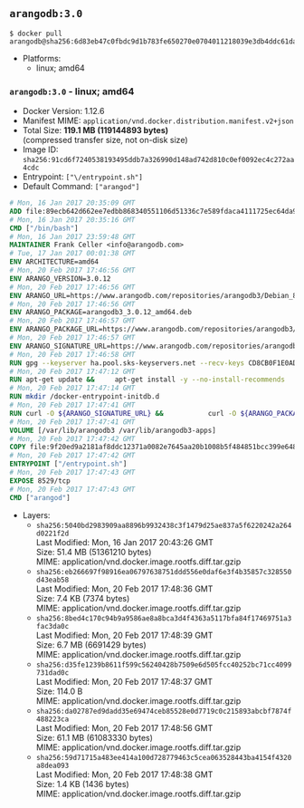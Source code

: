## `arangodb:3.0`

```console
$ docker pull arangodb@sha256:6d83eb47c0fbdc9d1b783fe650270e0704011218039e3db4ddc61daf2877f881
```

-	Platforms:
	-	linux; amd64

### `arangodb:3.0` - linux; amd64

-	Docker Version: 1.12.6
-	Manifest MIME: `application/vnd.docker.distribution.manifest.v2+json`
-	Total Size: **119.1 MB (119144893 bytes)**  
	(compressed transfer size, not on-disk size)
-	Image ID: `sha256:91cd6f7240538193495ddb7a326990d148ad742d810c0ef0092ec4c272aa4cdc`
-	Entrypoint: `["\/entrypoint.sh"]`
-	Default Command: `["arangod"]`

```dockerfile
# Mon, 16 Jan 2017 20:35:09 GMT
ADD file:89ecb642d662ee7edbb868340551106d51336c7e589fdaca4111725ec64da957 in / 
# Mon, 16 Jan 2017 20:35:16 GMT
CMD ["/bin/bash"]
# Mon, 16 Jan 2017 23:59:48 GMT
MAINTAINER Frank Celler <info@arangodb.com>
# Tue, 17 Jan 2017 00:01:38 GMT
ENV ARCHITECTURE=amd64
# Mon, 20 Feb 2017 17:46:56 GMT
ENV ARANGO_VERSION=3.0.12
# Mon, 20 Feb 2017 17:46:56 GMT
ENV ARANGO_URL=https://www.arangodb.com/repositories/arangodb3/Debian_8.0
# Mon, 20 Feb 2017 17:46:56 GMT
ENV ARANGO_PACKAGE=arangodb3_3.0.12_amd64.deb
# Mon, 20 Feb 2017 17:46:57 GMT
ENV ARANGO_PACKAGE_URL=https://www.arangodb.com/repositories/arangodb3/Debian_8.0/amd64/arangodb3_3.0.12_amd64.deb
# Mon, 20 Feb 2017 17:46:57 GMT
ENV ARANGO_SIGNATURE_URL=https://www.arangodb.com/repositories/arangodb3/Debian_8.0/amd64/arangodb3_3.0.12_amd64.deb.asc
# Mon, 20 Feb 2017 17:46:58 GMT
RUN gpg --keyserver ha.pool.sks-keyservers.net --recv-keys CD8CB0F1E0AD5B52E93F41E7EA93F5E56E751E9B
# Mon, 20 Feb 2017 17:47:12 GMT
RUN apt-get update &&     apt-get install -y --no-install-recommends         libjemalloc1 	libsnappy1         ca-certificates         pwgen         curl     &&     rm -rf /var/lib/apt/lists/*
# Mon, 20 Feb 2017 17:47:14 GMT
RUN mkdir /docker-entrypoint-initdb.d
# Mon, 20 Feb 2017 17:47:41 GMT
RUN curl -O ${ARANGO_SIGNATURE_URL} &&           curl -O ${ARANGO_PACKAGE_URL} &&             gpg --verify ${ARANGO_PACKAGE}.asc &&     (echo arangodb3 arangodb3/password password test | debconf-set-selections) &&     (echo arangodb3 arangodb3/password_again password test | debconf-set-selections) &&     DEBIAN_FRONTEND="noninteractive" dpkg -i ${ARANGO_PACKAGE} &&     rm -rf /var/lib/arangodb3/* &&     sed -ri         -e 's!127\.0\.0\.1!0.0.0.0!g'         -e 's!^(file\s*=).*!\1 -!'         -e 's!^#\s*uid\s*=.*!uid = arangodb!'         -e 's!^#\s*gid\s*=.*!gid = arangodb!'         /etc/arangodb3/arangod.conf     &&     DEBIAN_FRONTEND="noninteractive" apt-get purge -y --auto-remove ca-certificates &&     rm -f ${ARANGO_PACKAGE}*
# Mon, 20 Feb 2017 17:47:41 GMT
VOLUME [/var/lib/arangodb3 /var/lib/arangodb3-apps]
# Mon, 20 Feb 2017 17:47:42 GMT
COPY file:9f20ed9a2181af8ddc12371a0082e7645aa20b1008b5f484851bcc399e64801e in /entrypoint.sh 
# Mon, 20 Feb 2017 17:47:42 GMT
ENTRYPOINT ["/entrypoint.sh"]
# Mon, 20 Feb 2017 17:47:43 GMT
EXPOSE 8529/tcp
# Mon, 20 Feb 2017 17:47:43 GMT
CMD ["arangod"]
```

-	Layers:
	-	`sha256:5040bd2983909aa8896b9932438c3f1479d25ae837a5f6220242a264d0221f2d`  
		Last Modified: Mon, 16 Jan 2017 20:43:26 GMT  
		Size: 51.4 MB (51361210 bytes)  
		MIME: application/vnd.docker.image.rootfs.diff.tar.gzip
	-	`sha256:eb266697f98916ea06797638751ddd556e0daf6e3f4b35857c328550d43eab58`  
		Last Modified: Mon, 20 Feb 2017 17:48:36 GMT  
		Size: 7.4 KB (7374 bytes)  
		MIME: application/vnd.docker.image.rootfs.diff.tar.gzip
	-	`sha256:8bed4c170c94b9a9586ae8a8bca3d4f4363a5117bfa84f17469751a3fac3da0c`  
		Last Modified: Mon, 20 Feb 2017 17:48:39 GMT  
		Size: 6.7 MB (6691429 bytes)  
		MIME: application/vnd.docker.image.rootfs.diff.tar.gzip
	-	`sha256:d35fe1239b8611f599c56240428b7509e6d505fcc40252bc71cc4099731dad0c`  
		Last Modified: Mon, 20 Feb 2017 17:48:37 GMT  
		Size: 114.0 B  
		MIME: application/vnd.docker.image.rootfs.diff.tar.gzip
	-	`sha256:da02787ed9dadd35e69474ceb85528e0d7719c0c215893abcbf7874f488223ca`  
		Last Modified: Mon, 20 Feb 2017 17:48:56 GMT  
		Size: 61.1 MB (61083330 bytes)  
		MIME: application/vnd.docker.image.rootfs.diff.tar.gzip
	-	`sha256:59d71715a483ee414a100d728779463c5cea063528443ba4154f4320a8dea093`  
		Last Modified: Mon, 20 Feb 2017 17:48:38 GMT  
		Size: 1.4 KB (1436 bytes)  
		MIME: application/vnd.docker.image.rootfs.diff.tar.gzip
